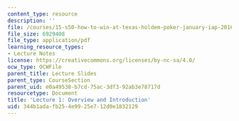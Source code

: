 ```yaml
---
content_type: resource
description: ''
file: /courses/15-s50-how-to-win-at-texas-holdem-poker-january-iap-2016/344b1adafb254e9925e712d0e1832129_MIT15_S50IAP16_L1.pdf
file_size: 6929408
file_type: application/pdf
learning_resource_types:
- Lecture Notes
license: https://creativecommons.org/licenses/by-nc-sa/4.0/
ocw_type: OCWFile
parent_title: Lecture Slides
parent_type: CourseSection
parent_uid: e0a49538-b7cd-75ac-3df3-92ab3e78717d
resourcetype: Document
title: 'Lecture 1: Overview and Introduction'
uid: 344b1ada-fb25-4e99-25e7-12d0e1832129
---
```

